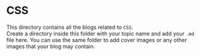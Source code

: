 # CSS

This directory contains all the blogs related to `CSS`.  
Create a directory inside this folder with your topic name and add your `.md` file here.
You can use the same folder to add cover images or any other images that your blog may contain.
